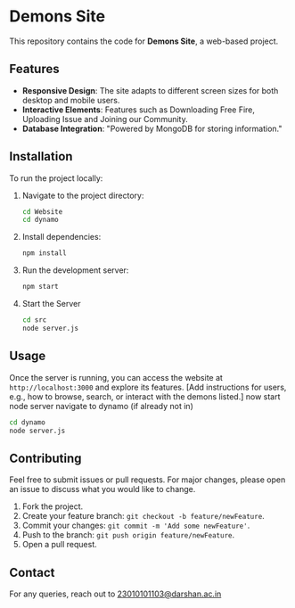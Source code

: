 
# Demons Site

This repository contains the code for **Demons Site**, a web-based project.

## Features

- **Responsive Design**: The site adapts to different screen sizes for both desktop and mobile users.
- **Interactive Elements**: Features such as Downloading Free Fire, Uploading Issue and Joining our Community.
- **Database Integration**: "Powered by MongoDB for storing information."

## Installation

To run the project locally:

1. Navigate to the project directory:
   ```bash
   cd Website
   cd dynamo
   ```
2. Install dependencies:
   ```bash
   npm install
   ```
3. Run the development server:
   ```bash
   npm start
   ```
4. Start the Server
   ```bash
   cd src
   node server.js
   ```
   
## Usage

Once the server is running, you can access the website at `http://localhost:3000` and explore its features. [Add instructions for users, e.g., how to browse, search, or interact with the demons listed.]
now start node server
navigate to dynamo (if already not in)
```bash
cd dynamo
node server.js
```

## Contributing

Feel free to submit issues or pull requests. For major changes, please open an issue to discuss what you would like to change.

1. Fork the project.
2. Create your feature branch: `git checkout -b feature/newFeature`.
3. Commit your changes: `git commit -m 'Add some newFeature'`.
4. Push to the branch: `git push origin feature/newFeature`.
5. Open a pull request.

## Contact

For any queries, reach out to 23010101103@darshan.ac.in
